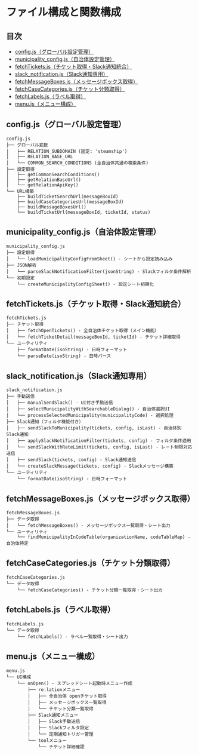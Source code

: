 # ファイル構成と関数構成

## 目次
- [config.js（グローバル設定管理）](#configjsグローバル設定管理)
- [municipality_config.js（自治体設定管理）](#municipality_configjs自治体設定管理)
- [fetchTickets.js（チケット取得・Slack通知統合）](#fetchticketsjs-チケット取得slack通知統合)
- [slack_notification.js（Slack通知専用）](#slack_notificationjsslack通知専用)
- [fetchMessageBoxes.js（メッセージボックス取得）](#fetchmessageboxesjs-メッセージボックス取得)
- [fetchCaseCategories.js（チケット分類取得）](#fetchcasecategoriesjsチケット分類取得)
- [fetchLabels.js（ラベル取得）](#fetchlabelsjsラベル取得)
- [menu.js（メニュー構成）](#menujsメニュー構成)

## config.js（グローバル設定管理）
```
config.js
├── グローバル変数
│   ├── RELATION_SUBDOMAIN (固定: 'steamship')
│   ├── RELATION_BASE_URL
│   └── COMMON_SEARCH_CONDITIONS (全自治体共通の検索条件)
├── 設定取得
│   ├── getCommonSearchConditions()
│   ├── getRelationBaseUrl()
│   └── getRelationApiKey()
└── URL構築
    ├── buildTicketSearchUrl(messageBoxId)
    ├── buildCaseCategoriesUrl(messageBoxId)
    ├── buildMessageBoxesUrl()
    └── buildTicketUrl(messageBoxId, ticketId, status)
```

## municipality_config.js（自治体設定管理）
```
municipality_config.js
├── 設定取得
│   └── loadMunicipalityConfigFromSheet() - シートから設定読み込み
├── JSON解析
│   └── parseSlackNotificationFilter(jsonString) - Slackフィルタ条件解析
└── 初期設定
    └── createMunicipalityConfigSheet() - 設定シート初期化
```

## fetchTickets.js（チケット取得・Slack通知統合）
```
fetchTickets.js
├── チケット取得
│   ├── fetchOpenTickets() - 全自治体チケット取得（メイン機能）
│   └── fetchTicketDetail(messageBoxId, ticketId) - チケット詳細取得
└── ユーティリティ
    ├── formatDate(isoString) - 日時フォーマット
    └── parseDate(isoString) - 日時パース
```

## slack_notification.js（Slack通知専用）
```
slack_notification.js
├── 手動送信
│   ├── manualSendSlack() - UI付き手動送信
│   ├── selectMunicipalityWithSearchableDialog() - 自治体選択UI
│   └── processSelectedMunicipality(municipalityCode) - 選択処理
├── Slack通知（フィルタ機能付き）
│   ├── sendSlackToMunicipality(tickets, config, isLast) - 自治体別Slack通知
│   ├── applySlackNotificationFilter(tickets, config) - フィルタ条件適用
│   └── sendSlackWithRateLimit(tickets, config, isLast) - レート制限対応送信
│   ├── sendSlack(tickets, config) - Slack通知送信
│   └── createSlackMessage(tickets, config) - Slackメッセージ構築
└── ユーティリティ
    └── formatDate(isoString) - 日時フォーマット
```

## fetchMessageBoxes.js（メッセージボックス取得）
```
fetchMessageBoxes.js
├── データ取得
│   └── fetchMessageBoxes() - メッセージボックス一覧取得・シート出力
└── ユーティリティ
    └── findMunicipalityInCodeTable(organizationName, codeTableMap) - 自治体特定
```

## fetchCaseCategories.js（チケット分類取得）
```
fetchCaseCategories.js
└── データ取得
    └── fetchCaseCategories() - チケット分類一覧取得・シート出力
```

## fetchLabels.js（ラベル取得）
```
fetchLabels.js
└── データ取得
    └── fetchLabels() - ラベル一覧取得・シート出力
```

## menu.js（メニュー構成）
```
menu.js
└── UI構成
    └── onOpen() - スプレッドシート起動時メニュー作成
        ├── re:lationメニュー
        │   ├── 全自治体 openチケット取得
        │   ├── メッセージボックス一覧取得
        │   └── チケット分類一覧取得
        ├── Slack通知メニュー
        │   ├── Slack手動送信
        │   ├── Slackフィルタ設定
        │   └── 定期通知トリガー管理
        └── toolメニュー
            └── チケット詳細確認
```
